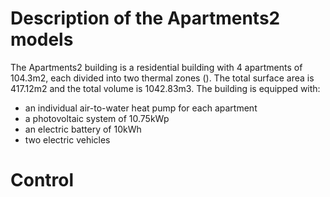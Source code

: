 # Description of the Apartments2 models

The Apartments2 building is a residential building with 4 apartments of 104.3m2, each divided into two thermal zones (). The total surface area is 417.12m2 and the total volume is 1042.83m3. The building is equipped with:
- an individual air-to-water heat pump for each apartment
- a photovoltaic system of 10.75kWp
- an electric battery of 10kWh
- two electric vehicles

# Control
